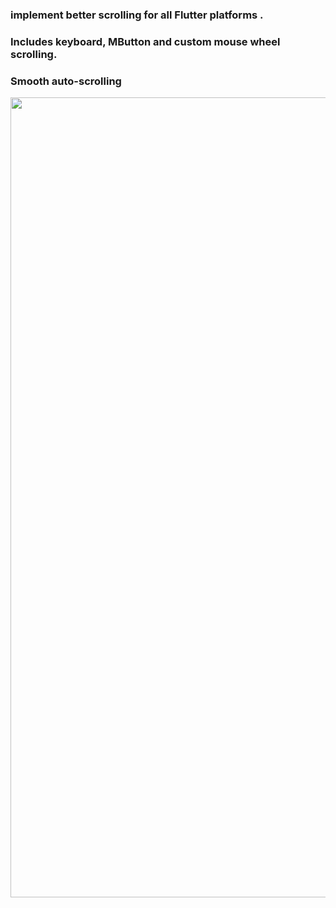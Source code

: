 ### implement better scrolling for all Flutter platforms .

### Includes keyboard, MButton and custom mouse wheel scrolling.

### Smooth auto-scrolling

<img src="https://raw.githubusercontent.com/hosseinkhojany/Improved_scroll_plus/main/Screencast 2022-03-22 16:19:27.mp4" width="1280"/>
